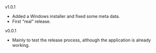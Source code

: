 v1.0.1
- Added a Windows installer and fixed some meta data.
- First "real" release.

v0.0.1
- Mainly to test the release process, although the application is already working.
